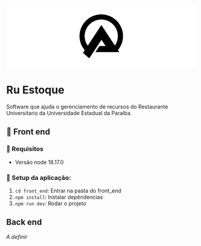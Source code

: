 ![banner](./assets/UEPB%20logo.png)

# Ru Estoque

Software que ajuda o gerenciamento de recursos do Restaurante Universitario
da Universidade Estadual da Paraíba.

## 🎨 Front end

### 🎯 Requisitos

- Versão  node 18.17.0

### 🚀 Setup da aplicação:

1. `cd front_end`: Entrar na pasta do front_end
2. `npm install`: Instalar depêndencias
3. `npm run dev`: Rodar o projeto

## Back end

*A definir*
